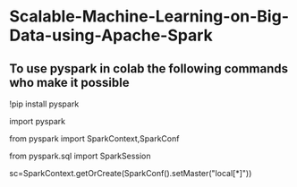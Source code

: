# Scalable-Machine-Learning-on-Big-Data-using-Apache-Spark

## To use pyspark in colab the following commands who make it possible

 !pip install pyspark
 
 import pyspark
 
 from pyspark import SparkContext,SparkConf
 
 from pyspark.sql import SparkSession
 
 sc=SparkContext.getOrCreate(SparkConf().setMaster("local[*]"))
